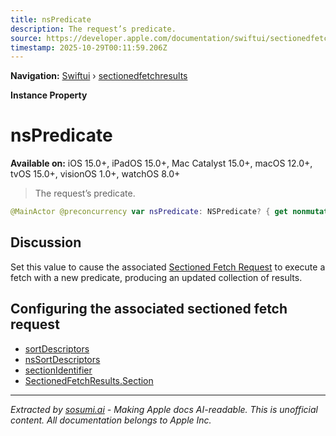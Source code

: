 ```yaml
---
title: nsPredicate
description: The request’s predicate.
source: https://developer.apple.com/documentation/swiftui/sectionedfetchresults/nspredicate
timestamp: 2025-10-29T00:11:59.206Z
---
```


**Navigation:** [Swiftui](/documentation/swiftui) › [sectionedfetchresults](/documentation/swiftui/sectionedfetchresults)

**Instance Property**

# nsPredicate

**Available on:** iOS 15.0+, iPadOS 15.0+, Mac Catalyst 15.0+, macOS 12.0+, tvOS 15.0+, visionOS 1.0+, watchOS 8.0+

> The request’s predicate.

```swift
@MainActor @preconcurrency var nsPredicate: NSPredicate? { get nonmutating set }
```

## Discussion

Set this value to cause the associated [Sectioned Fetch Request](/documentation/swiftui/sectionedfetchrequest) to execute a fetch with a new predicate, producing an updated collection of results.

## Configuring the associated sectioned fetch request

- [sortDescriptors](/documentation/swiftui/sectionedfetchresults/sortdescriptors)
- [nsSortDescriptors](/documentation/swiftui/sectionedfetchresults/nssortdescriptors)
- [sectionIdentifier](/documentation/swiftui/sectionedfetchresults/sectionidentifier)
- [SectionedFetchResults.Section](/documentation/swiftui/sectionedfetchresults/section)

---

*Extracted by [sosumi.ai](https://sosumi.ai) - Making Apple docs AI-readable.*
*This is unofficial content. All documentation belongs to Apple Inc.*

